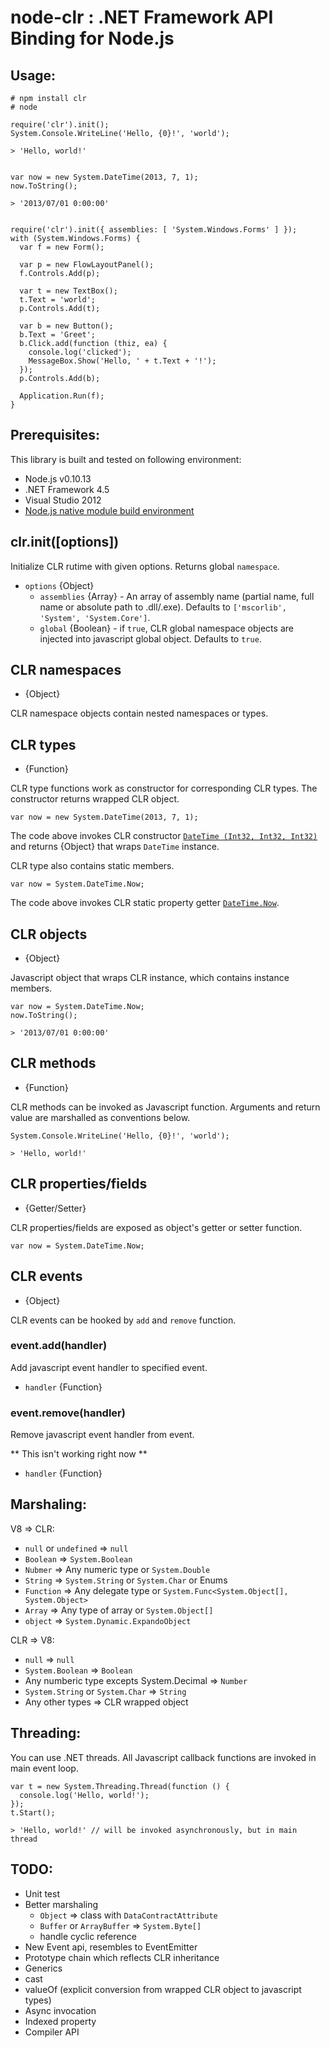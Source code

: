 # node-clr : .NET Framework API Binding for Node.js

## Usage:
	# npm install clr
	# node
	
	require('clr').init();
	System.Console.WriteLine('Hello, {0}!', 'world');
	
	> 'Hello, world!'
	

	var now = new System.DateTime(2013, 7, 1);
	now.ToString();
	
	> '2013/07/01 0:00:00'


	require('clr').init({ assemblies: [ 'System.Windows.Forms' ] });
	with (System.Windows.Forms) {
	  var f = new Form();
	  
	  var p = new FlowLayoutPanel();
	  f.Controls.Add(p);
	  
	  var t = new TextBox();
	  t.Text = 'world';
	  p.Controls.Add(t);
	  
	  var b = new Button();
	  b.Text = 'Greet';
	  b.Click.add(function (thiz, ea) {
	    console.log('clicked');
	    MessageBox.Show('Hello, ' + t.Text + '!');
	  });
	  p.Controls.Add(b);
	
	  Application.Run(f);
	}


## Prerequisites:

This library is built and tested on following environment:

- Node.js v0.10.13
- .NET Framework 4.5
- Visual Studio 2012
- [Node.js native module build environment](https://github.com/TooTallNate/node-gyp)


## clr.init([options])

Initialize CLR rutime with given options. Returns global `namespace`.

- `options` {Object}
	- `assemblies` {Array} - An array of assembly name (partial name, full name or absolute path to .dll/.exe).
	  Defaults to `['mscorlib', 'System', 'System.Core']`.
	- `global` {Boolean} - if `true`, CLR global namespace objects are injected into javascript global object.
	  Defaults to `true`.


## CLR namespaces

- {Object}

CLR namespace objects contain nested namespaces or types.


## CLR types

- {Function}

CLR type functions work as constructor for corresponding CLR types.
The constructor returns wrapped CLR object.

	var now = new System.DateTime(2013, 7, 1);

The code above invokes CLR constructor [`DateTime (Int32, Int32, Int32)`](http://msdn.microsoft.com/ja-jp/library/xcfzdy4x.aspx)
and returns {Object} that wraps `DateTime` instance.


CLR type also contains static members.

	var now = System.DateTime.Now;

The code above invokes CLR static property getter [`DateTime.Now`](http://msdn.microsoft.com/ja-jp/library/system.datetime.now.aspx).


## CLR objects

- {Object}

Javascript object that wraps CLR instance, which contains instance members.

	var now = System.DateTime.Now;
	now.ToString();
	
	> '2013/07/01 0:00:00'


## CLR methods

- {Function}

CLR methods can be invoked as Javascript function. Arguments and return value are marshalled as conventions below.

	System.Console.WriteLine('Hello, {0}!', 'world');
	
	> 'Hello, world!'

## CLR properties/fields

- {Getter/Setter}

CLR properties/fields are exposed as object's getter or setter function.

	var now = System.DateTime.Now;


## CLR events

- {Object}

CLR events can be hooked by `add` and `remove` function.


### event.add(handler)

Add javascript event handler to specified event.

- `handler` {Function}


### event.remove(handler)

Remove javascript event handler from event.

** This isn't working right now **

- `handler` {Function}


## Marshaling:

V8 => CLR:

- `null` or `undefined` => `null`
- `Boolean` => `System.Boolean`
- `Nubmer` => Any numeric type or `System.Double`
- `String` => `System.String` or `System.Char` or Enums
- `Function` => Any delegate type or `System.Func<System.Object[], System.Object>`
- `Array` => Any type of array or `System.Object[]`
- `object` => `System.Dynamic.ExpandoObject`

CLR => V8:

- `null` => `null`
- `System.Boolean` => `Boolean`
- Any numberic type excepts System.Decimal => `Number`
- `System.String` or `System.Char` => `String`
- Any other types => CLR wrapped object


## Threading:

You can use .NET threads. All Javascript callback functions are invoked in main event loop.

	var t = new System.Threading.Thread(function () {
	  console.log('Hello, world!');
	});
	t.Start();
	
	> 'Hello, world!' // will be invoked asynchronously, but in main thread


## TODO:
- Unit test
- Better marshaling
  - `Object` => class with `DataContractAttribute`
  - `Buffer` or `ArrayBuffer` => `System.Byte[]`
  - handle cyclic reference
- New Event api, resembles to EventEmitter
- Prototype chain which reflects CLR inheritance
- Generics
- cast
- valueOf (explicit conversion from wrapped CLR object to javascript types)
- Async invocation
- Indexed property
- Compiler API